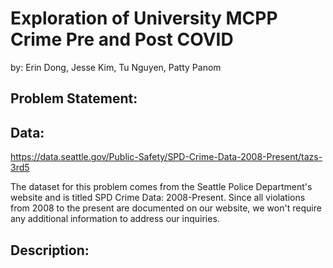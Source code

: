 # Exploration of University MCPP Crime Pre and Post COVID
by: Erin Dong, Jesse Kim, Tu Nguyen, Patty Panom

## Problem Statement:


## Data:
https://data.seattle.gov/Public-Safety/SPD-Crime-Data-2008-Present/tazs-3rd5 

The dataset for this problem comes from the Seattle Police Department's website and is titled SPD Crime Data: 2008-Present. Since all violations from 2008 to the present are documented on our website, we won't require any additional information to address our inquiries. 

## Description:

